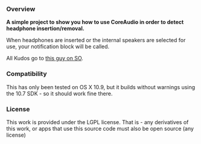 ### Overview

**A simple project to show you how to use CoreAudio in order to detect headphone insertion/removal.**

When headphones are inserted or the internal speakers are selected for use, your notification block will be called.

All Kudos go to [this guy on SO](http://stackoverflow.com/questions/14483083/how-to-get-notifications-when-the-headphones-are-plugged-in-out-mac?answertab=votes#tab-top).


### Compatibility

This has only been tested on OS X 10.9, but it builds without warnings using the 10.7 SDK - so it should work fine there.


### License

This work is provided under the LGPL license. That is - any derivatives of this work, or apps that use this source code must also be open source (any license)